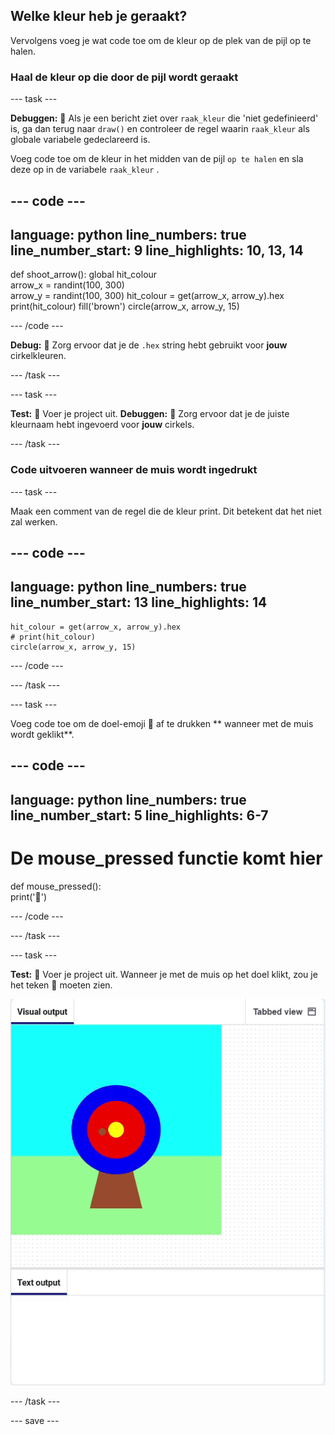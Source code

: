 ## Welke kleur heb je geraakt?

Vervolgens voeg je wat code toe om de kleur op de plek van de pijl op te halen.

### Haal de kleur op die door de pijl wordt geraakt

--- task ---

**Debuggen:** 🐞 Als je een bericht ziet over `raak_kleur` die 'niet gedefinieerd' is, ga dan terug naar `draw()` en controleer de regel waarin `raak_kleur` als globale variabele gedeclareerd is.

Voeg code toe om de kleur in het midden van de pijl `op te halen` en sla deze op in de variabele `raak_kleur` .


--- code ---
---
language: python line_numbers: true line_number_start: 9
line_highlights: 10, 13, 14
---
def shoot_arrow(): global hit_colour  
arrow_x = randint(100, 300)  
arrow_y = randint(100, 300) hit_colour = get(arrow_x, arrow_y).hex print(hit_colour) fill('brown') circle(arrow_x, arrow_y, 15)

--- /code ---

**Debug:** 🐞 Zorg ervoor dat je de `.hex` string hebt gebruikt voor **jouw** cirkelkleuren.

--- /task ---

--- task ---

**Test:** 🔄 Voer je project uit. **Debuggen:** 🐞 Zorg ervoor dat je de juiste kleurnaam hebt ingevoerd voor **jouw** cirkels.

--- /task ---

### Code uitvoeren wanneer de muis wordt ingedrukt

--- task ---

Maak een comment van de regel die de kleur print. Dit betekent dat het niet zal werken.

--- code ---
---
language: python line_numbers: true line_number_start: 13
line_highlights: 14
---

    hit_colour = get(arrow_x, arrow_y).hex
    # print(hit_colour)
    circle(arrow_x, arrow_y, 15)

--- /code ---

--- /task ---

--- task ---

Voeg code toe om de doel-emoji 🎯 af te drukken ** wanneer met de muis wordt geklikt**.

--- code ---
---
language: python line_numbers: true line_number_start: 5
line_highlights: 6-7
---
# De mouse_pressed functie komt hier
def mouse_pressed():    
print('🎯')

--- /code ---

--- /task ---

--- task ---

**Test:** 🔄 Voer je project uit. Wanneer je met de muis op het doel klikt, zou je het teken 🎯 moeten zien.

![doel-emoji geprint wanneer met de muis wordt geklikt](images/target_printed.gif)

--- /task ---

--- save ---